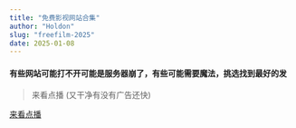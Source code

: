 ```yaml
---
title: "免费影视网站合集"
author: "Holdon"
slug: "freefilm-2025"
date: 2025-01-08
---
```

#### 有些网站可能打不开可能是服务器崩了，有些可能需要魔法，挑选找到最好的发
> 来看点播 (又干净有没有广告还快)

[来看点播](https://lkvod.me/)
